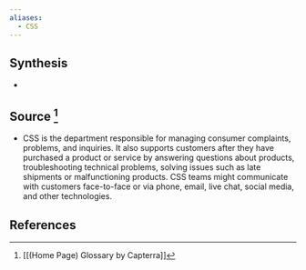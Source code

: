 ```yaml
---
aliases:
  - CSS
---
```

## Synthesis
- 
## Source [^1]
- CSS is the department responsible for managing consumer complaints, problems, and inquiries. It also supports customers after they have purchased a product or service by answering questions about products, troubleshooting technical problems, solving issues such as late shipments or malfunctioning products. CSS teams might communicate with customers face-to-face or via phone, email, live chat, social media, and other technologies.
## References

[^1]: [[(Home Page) Glossary by Capterra]]